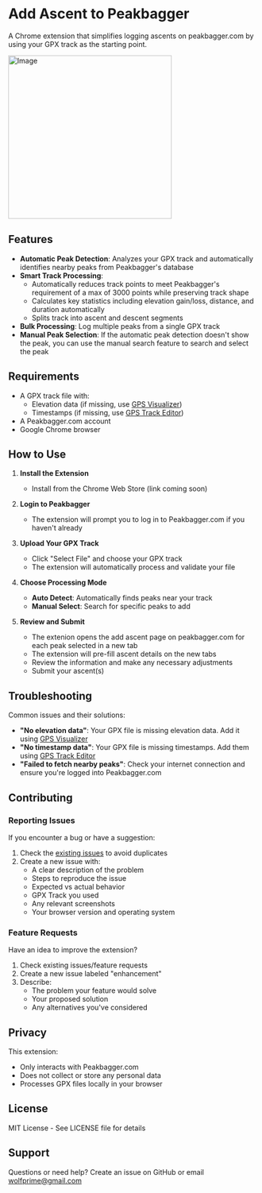 # Add Ascent to Peakbagger

A Chrome extension that simplifies logging ascents on peakbagger.com by using your GPX track as the starting point.

<img width="329" alt="Image" src="https://github.com/user-attachments/assets/99092973-2bd8-4b4d-897c-888a58d672c4" />

## Features

- **Automatic Peak Detection**: Analyzes your GPX track and automatically identifies nearby peaks from Peakbagger's database
- **Smart Track Processing**:
  - Automatically reduces track points to meet Peakbagger's requirement of a max of 3000 points while preserving track shape
  - Calculates key statistics including elevation gain/loss, distance, and duration automatically
  - Splits track into ascent and descent segments
- **Bulk Processing**: Log multiple peaks from a single GPX track
- **Manual Peak Selection**: If the automatic peak detection doesn't show the peak, you can use the manual search feature to search and select the peak

## Requirements

- A GPX track file with:
  - Elevation data (if missing, use [GPS Visualizer](https://www.gpsvisualizer.com/elevation))
  - Timestamps (if missing, use [GPS Track Editor](https://gotoes.org/strava/Add_Timestamps_To_GPX.php))
- A Peakbagger.com account
- Google Chrome browser

## How to Use

1. **Install the Extension**

   - Install from the Chrome Web Store (link coming soon)

2. **Login to Peakbagger**

   - The extension will prompt you to log in to Peakbagger.com if you haven't already

3. **Upload Your GPX Track**

   - Click "Select File" and choose your GPX track
   - The extension will automatically process and validate your file

4. **Choose Processing Mode**

   - **Auto Detect**: Automatically finds peaks near your track
   - **Manual Select**: Search for specific peaks to add

5. **Review and Submit**
   - The extenion opens the add ascent page on peakbagger.com for each peak selected in a new tab
   - The extension will pre-fill ascent details on the new tabs
   - Review the information and make any necessary adjustments
   - Submit your ascent(s)

## Troubleshooting

Common issues and their solutions:

- **"No elevation data"**: Your GPX file is missing elevation data. Add it using [GPS Visualizer](https://www.gpsvisualizer.com/elevation)
- **"No timestamp data"**: Your GPX file is missing timestamps. Add them using [GPS Track Editor](https://gotoes.org/strava/Add_Timestamps_To_GPX.php)
- **"Failed to fetch nearby peaks"**: Check your internet connection and ensure you're logged into Peakbagger.com

## Contributing

### Reporting Issues

If you encounter a bug or have a suggestion:

1. Check the [existing issues](https://github.com/npwolf/peakbagger_gpx_ascent_logger/issues) to avoid duplicates
2. Create a new issue with:
   - A clear description of the problem
   - Steps to reproduce the issue
   - Expected vs actual behavior
   - GPX Track you used
   - Any relevant screenshots
   - Your browser version and operating system

### Feature Requests

Have an idea to improve the extension?

1. Check existing issues/feature requests
2. Create a new issue labeled "enhancement"
3. Describe:
   - The problem your feature would solve
   - Your proposed solution
   - Any alternatives you've considered

## Privacy

This extension:

- Only interacts with Peakbagger.com
- Does not collect or store any personal data
- Processes GPX files locally in your browser

## License

MIT License - See LICENSE file for details

## Support

Questions or need help? Create an issue on GitHub or email wolfprime@gmail.com
